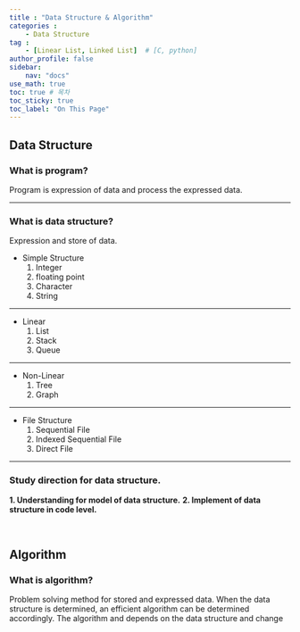 ```yaml
---
title : "Data Structure & Algorithm"
categories : 
    - Data Structure
tag :
    - [Linear List, Linked List]  # [C, python]
author_profile: false
sidebar:
    nav: "docs"
use_math: true
toc: true # 목차
toc_sticky: true
toc_label: "On This Page"
---
```


## Data Structure

### What is program?
Program is expression of data and process the expressed data.

---

### What is data structure?
Expression and store of data.

* Simple Structure
    1. Integer
    2. floating point
    3. Character
    4. String

---

* Linear
    1. List
    2. Stack
    3. Queue

---

* Non-Linear
    1. Tree
    2. Graph

---

* File Structure
    1. Sequential File
    2. Indexed Sequential File
    3. Direct File

---

### Study direction for data structure.
**1. Understanding for model of data structure.**
**2. Implement of data structure in code level.**

<br/>

## Algorithm

### What is algorithm?
Problem solving method for stored and expressed data.
When the data structure is determined, an efficient algorithm can be determined accordingly. The algorithm and depends on the data structure and change